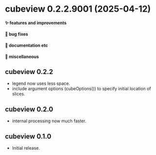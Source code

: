 # cubeview 0.2.2.9001 (2025-04-12)

#### ✨ features and improvements

#### 🐛 bug fixes

#### 💬 documentation etc

#### 🍬 miscellaneous


## cubeview 0.2.2

* legend now uses less space.
* include argument options (cubeOptions()) to specify initial location of slices.

## cubeview 0.2.0

* internal processing now much faster.

## cubeview 0.1.0

* Initial release.
